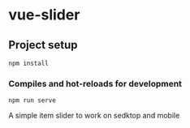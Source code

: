 # vue-slider

## Project setup
```
npm install
```

### Compiles and hot-reloads for development
```
npm run serve
```

A simple item slider to work on sedktop and mobile
